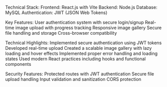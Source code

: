 Technical Stack:
Frontend: React.js with Vite
Backend: Node.js
Database: MySQL
Authentication: JWT (JSON Web Tokens)

Key Features:
User authentication system with secure login/signup
Real-time image upload with progress tracking
Responsive image gallery 
Secure file handling and storage
Cross-browser compatibility

Technical Highlights:
Implemented secure authentication using JWT tokens 
Developed real-time upload 
Created a scalable image gallery with lazy loading and hover effects
Implemented proper error handling and loading states
Used modern React practices including hooks and functional components

Security Features:
Protected routes with JWT authentication
Secure file upload handling
Input validation and sanitization
CORS protection
